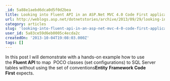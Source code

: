 ```yaml
---
_id: 5a88e1aebd6dca0d5f0d2bea
title: Looking into Fluent API in an ASP.Net MVC 4.0 Code First application
url: http://weblogs.asp.net/dotnetstories/archive/2013/09/29/looking-into-fluent-api-in-an-asp-net-mvc-4-0-code-first-application.aspx
category: articles
slug: 'looking-into-fluent-api-in-an-asp-net-mvc-4-0-code-first-application'
user_id: 5a83ce59d6eb0005c4ecda2c
createdOn: '2013-10-04T19:08:03.000Z'
tags: []
---
```


In this post I will demonstrate with a hands-on example how to use the <b>Fluent API</b> to map  POCO classes (set configurations) to SQL Server tables without using the set of conventions<b>Entity</b> <b>Framework Code First</b> expects.
